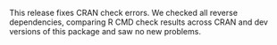 This release fixes CRAN check errors. We checked all reverse dependencies, comparing R CMD check results across CRAN and dev versions of this package and saw no new problems.